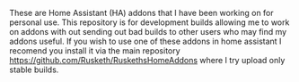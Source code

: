 These are Home Assistant (HA) addons that I have been working on for personal use.
This repository is for development builds allowing me to work on addons with out sending out bad builds to other users who may find my addons useful.
If you wish to use one of these addons in home assistant I recomend you install it via the main repository https://github.com/Rusketh/RuskethsHomeAddons where I try upload only stable builds.
